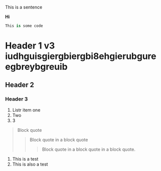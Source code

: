 This is a sentence

**Hi**

```python
This is some code
```



# Header 1 v3 iudhguisgiergbiergbi8ehgierubgureegbreybgreuib

## Header 2

### Header 3

1. Listr item one
2. Two 
3. 3

> Block quote
>
> > Block quote in a block quote
> >
> > > Block quote in a block quote in a block quote.


1. This is a test
2. This is also a test
